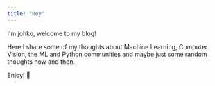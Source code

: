 ```yaml
---
title: "Hey"
---
```


I'm johko, welcome to my blog!

Here I share some of my thoughts about Machine Learning, Computer Vision, the ML and Python communities and maybe just some random thoughts now and then. 

Enjoy! :hugs: 
